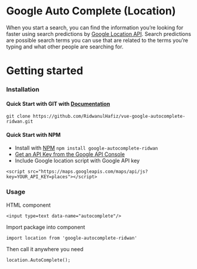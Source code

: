 # Google Auto Complete (Location)

When you start a search, you can  find the information you’re looking for faster 
using search predictions by 
[Google Location API](https://developers.google.com/places/web-service/autocomplete).
Search predictions are possible search terms you can  use that are related to the 
terms you’re typing and what other people are searching for.


# Getting started

### Installation

#### Quick Start with GIT with [Documentation](https://github.com/RidwanulHafiz/vue-google-autocomplete-ridwan)
```
git clone https://github.com/RidwanulHafiz/vue-google-autocomplete-ridwan.git
```


#### Quick Start with NPM
* Install with [NPM](https://www.npmjs.com/package/vue-google-autocomplete-ridwan) ```npm install google-autocomplete-ridwan```
* [Get an API Key from the Google API Console](https://developers.google.com/maps/documentation/javascript/get-api-key)
* Include Google location script with Google API key

```
<script src="https://maps.googleapis.com/maps/api/js?key=YOUR_API_KEY=places"></script>
```

### Usage

HTML component
```
<input type=text data-name="autocomplete"/>
```

Import package into component
```
import location from 'google-autocomplete-ridwan'
```


Then call it anywhere you need
```
location.AutoComplete();
```